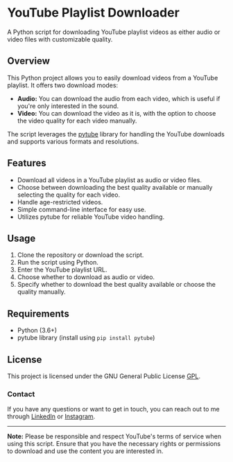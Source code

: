 # YouTube Playlist Downloader

A Python script for downloading YouTube playlist videos as either audio or video files with customizable quality.

## Overview

This Python project allows you to easily download videos from a YouTube playlist. It offers two download modes:

- **Audio:** You can download the audio from each video, which is useful if you're only interested in the sound.
- **Video:** You can download the video as it is, with the option to choose the video quality for each video manually.

The script leverages the [pytube](https://github.com/pytube/pytube) library for handling the YouTube downloads and supports various formats and resolutions.

## Features

- Download all videos in a YouTube playlist as audio or video files.
- Choose between downloading the best quality available or manually selecting the quality for each video.
- Handle age-restricted videos.
- Simple command-line interface for easy use.
- Utilizes pytube for reliable YouTube video handling.

## Usage

1. Clone the repository or download the script.
2. Run the script using Python.
3. Enter the YouTube playlist URL.
4. Choose whether to download as audio or video.
5. Specify whether to download the best quality available or choose the quality manually.

## Requirements

- Python (3.6+)
- pytube library (install using `pip install pytube`)

## License

This project is licensed under the GNU General Public License [GPL](https://github.com/ihsanalapsi/YouTube-Playlist-Downloader/blob/master/LICENSE).

### Contact
If you have any questions or want to get in touch, you can reach out to me through [LinkedIn](https://bit.ly/linkedin_ihsanalapsi) or [Instagram](https://bit.ly/3IXTqqM).

---
**Note:** Please be responsible and respect YouTube's terms of service when using this script. Ensure that you have the necessary rights or permissions to download and use the content you are interested in.


